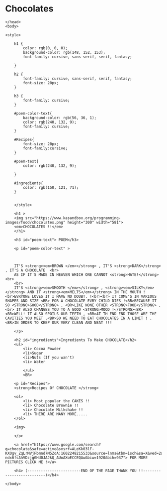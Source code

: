 # Chocolates

<!DOCTYPE html>
<html>
    <head>
        <meta charset="utf-8">
        <title>WEBPAGE BY SWARAJ </title>
        
    </head>
    <body>
    
    <style>
        
        h1 {
            color: rgb(0, 0, 0);
            background-color: rgb(148, 152, 153);
            font-family: cursive, sans-serif, serif, fantasy; 
            
        }
        
        h2 {
            font-family: cursive, sans-serif, serif, fantasy;
            font-size: 20px;
        }
        
        h3 {
            font-family: cursive;
        }
        
        #poem-color-text{
            background-color: rgb(56, 36, 1);
            color: rgb(240, 132, 9);
            font-family: cursive;
        }
        
        #Recipes{
            font-size: 20px;
            font-family:cursive;
        }
        
        #poem-text{
            color: rgb(240, 132, 9);
           
        }
        
        #ingredients{
            color: rgb(150, 121, 71);
        }
        
        
        </style>
<!--------------------------START OF H1------------------------------>
        <h1 >
        <img src="https://www.kasandbox.org/programming-images/food/chocolates.png" height="300" width="581">
        <em>CHOCOLATES !!</em>
        </h1>
<!--------------------------END OF H1-------------------------------->                         
            
<!--------------------------START OF H3------------------------------>
        <h3 id="poem-text"> POEM</h3>    
        
        <p id="poem-color-text" >
        
        
        
        IT'S <strong><em>BROWN </em></strong> , IT'S <strong>DARK</strong> , IT'S A CHOCOLATE  <br>
        AS IF IT'S MADE IN HEAVEN WHICH ONE CANNOT <strong>HATE!</strong> <br>
        <br>
        IT'S <strong><em>SMOOTH </em></strong> , <strong><em>SILKY</em></strong> AND IT <strong><em>MELTS</em></strong> IN THE MOUTH !<br>EVRYONE LOVES IT I HAVE NO DOUBT. !<br><br> IT COME'S IN VARIOUS SHAPES AND SIZE <BR> FOR A CHOCOLATE EVRY CHILD DIES !<BR>BECAUSE IT SO <STRONG>GOOD</STRONG> , <BR>LIKE NONE OTHER <STRONG>FOOD</STRONG> , <br> IT ALSO CHANGES YOU TO A GOOD <STRONG>MOOD !</STRONG><BR><BR>WELL! IT ALSO SPOILS OUR TEETH , <BR>AT TH END END THOSE ARE THE CAVITIES YOU MEET .<BR>SO WE NEED TO EAT CHOCOLATES IN A LIMIT ! , <BR>IN ORDER TO KEEP OUR VERY CLEAN AND NEAT !!!
        
        </p>
        
<!--------------------------END OF H3 ------------------------------->
        
<!--------------------------START OF H2------------------------------>        
        <h2 id="ingredients">Ingredients To Make CHOCOLATE</h2> 
        <ul>
            <li> Cocoa Powder 
            <li>Sugar 
            <li>Nuts (If you wan't)
            <li> Water
                
            </ul>
            <BR>
            
        <p id="Recipes">
        <strong>Recipes Of CHOCOLATE </strong>
        
        <ol>
            <li> Most popular the CAKES !!
            <li> Chocolate Brownie !!
            <li> Chocolate Milkshake !!
            <li> THERE ARE MANY MORE.....
        </ol>
        
        <img>
        
        </p>
            
<!--------------------------END OF H2------------------------------>      
        <a href="https://www.google.com/search?q=chocolate&safe=active&sxsrf=ALeKk03lF-KXOgv_ZqLrMVjFbmnd7M5ZoA:1602248215533&source=lnms&tbm=isch&sa=X&ved=2ahUKEwjk_-ndx6fsAhVDzjgGHd0JAJkQ_AUoAXoECCEQAw&biw=1920&bih=937"> FOR MORE PICTURES CLICK ME !</a>
        
        <h4> (------------------------END OF THE PAGE THANK YOU !!--------------------------)</h4>
                
    </body>
</html>
